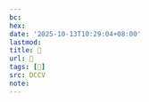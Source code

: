 ```yaml
---
bc:
hex:
date: '2025-10-13T10:29:04+08:00'
lastmod:
title: 􄺟
url: 􄺟
tags: [𧩮]
src: DCCV
note:
---
```


